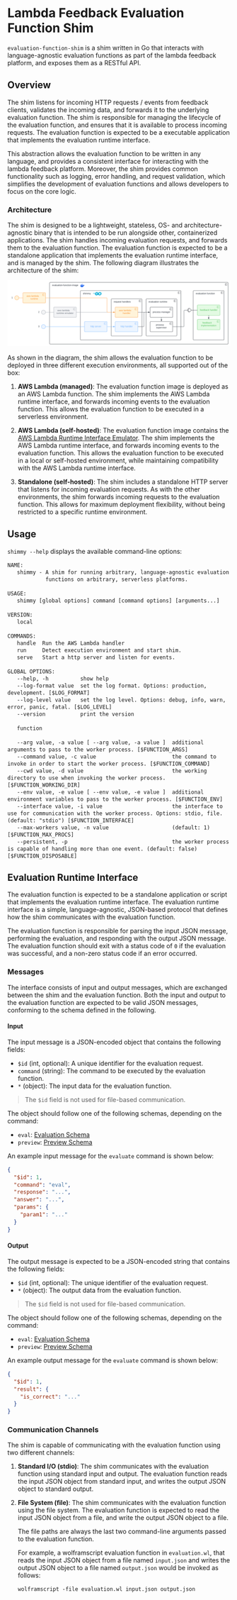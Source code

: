 # Lambda Feedback Evaluation Function Shim

`evaluation-function-shim` is a shim written in Go that interacts with language-agnostic evaluation functions as part of the lambda feedback platform, and exposes them as a RESTful API.

## Overview

The shim listens for incoming HTTP requests / events from feedback clients, validates the incoming data, and forwards it to the underlying evaluation function. The shim is responsible for managing the lifecycle of the evaluation function, and ensures that it is available to process incoming requests. The evaluation function is expected to be a executable application that implements the evaluation runtime interface.

This abstraction allows the evaluation function to be written in any language, and provides a consistent interface for interacting with the lambda feedback platform. Moreover, the shim provides common functionality such as logging, error handling, and request validation, which simplifies the development of evaluation functions and allows developers to focus on the core logic.

### Architecture

The shim is designed to be a lightweight, stateless, OS- and architecture-agnostic binary that is intended to be run alongside other, containerized applications. The shim handles incoming evaluation requests, and forwards them to the evaluation function. The evaluation function is expected to be a standalone application that implements the evaluation runtime interface, and is managed by the shim. The following diagram illustrates the architecture of the shim:

![Component Diagram](./docs/img/evaluation-function-shim-component-diagram.svg)

As shown in the diagram, the shim allows the evaluation function to be deployed in three different execution environments, all supported out of the box:

1. **AWS Lambda (managed)**: The evaluation function image is deployed as an AWS Lambda function. The shim implements the AWS Lambda runtime interface, and forwards incoming events to the evaluation function. This allows the evaluation function to be executed in a serverless environment.

2. **AWS Lambda (self-hosted)**: The evaluation function image contains the [AWS Lambda Runtime Interface Emulator](https://github.com/aws/aws-lambda-runtime-interface-emulator). The shim implements the AWS Lambda runtime interface, and forwards incoming events to the evaluation function. This allows the evaluation function to be executed in a local or self-hosted environment, while maintaining compatibility with the AWS Lambda runtime interface.

3. **Standalone (self-hosted)**: The shim includes a standalone HTTP server that listens for incoming evaluation requests. As with the other environments, the shim forwards incoming requests to the evaluation function. This allows for maximum deployment flexibility, without being restricted to a specific runtime environment.

## Usage

`shimmy --help` displays the available command-line options:

```shell
NAME:
   shimmy - A shim for running arbitrary, language-agnostic evaluation
            functions on arbitrary, serverless platforms.

USAGE:
   shimmy [global options] command [command options] [arguments...]

VERSION:
   local

COMMANDS:
   handle  Run the AWS Lambda handler
   run     Detect execution environment and start shim.
   serve   Start a http server and listen for events.

GLOBAL OPTIONS:
   --help, -h          show help
   --log-format value  set the log format. Options: production, development. [$LOG_FORMAT]
   --log-level value   set the log level. Options: debug, info, warn, error, panic, fatal. [$LOG_LEVEL]
   --version           print the version

   function

   --arg value, -a value [ --arg value, -a value ]  additional arguments to pass to the worker process. [$FUNCTION_ARGS]
   --command value, -c value                        the command to invoke in order to start the worker process. [$FUNCTION_COMMAND]
   --cwd value, -d value                            the working directory to use when invoking the worker process. [$FUNCTION_WORKING_DIR]
   --env value, -e value [ --env value, -e value ]  additional environment variables to pass to the worker process. [$FUNCTION_ENV]
   --interface value, -i value                      the interface to use for communication with the worker process. Options: stdio, file. (default: "stdio") [$FUNCTION_INTERFACE]
   --max-workers value, -n value                    (default: 1) [$FUNCTION_MAX_PROCS]
   --persistent, -p                                 the worker process is capable of handling more than one event. (default: false) [$FUNCTION_DISPOSABLE]
```

## Evaluation Runtime Interface

The evaluation function is expected to be a standalone application or script that implements the evaluation runtime interface. The evaluation runtime interface is a simple, language-agnostic, JSON-based protocol that defines how the shim communicates with the evaluation function.

The evaluation function is responsible for parsing the input JSON message, performing the evaluation, and responding with the output JSON message. The evaluation function should exit with a status code of `0` if the evaluation was successful, and a non-zero status code if an error occurred.

### Messages

The interface consists of input and output messages, which are exchanged between the shim and the evaluation function. Both the input and output to the evaluation function are expected to be valid JSON messages, conforming to the schema defined in the following.

#### Input

The input message is a JSON-encoded object that contains the following fields:

- `$id` (int, optional): A unique identifier for the evaluation request.
- `command` (string): The command to be executed by the evaluation function.
- `*` (object): The input data for the evaluation function.

> The `$id` field is not used for file-based communication.

The object should follow one of the following schemas, depending on the command:

- `eval`: [Evaluation Schema](./runtime/schema/request-eval.json)
- `preview`: [Preview Schema](./runtime/schema/request-preview.json)

An example input message for the `evaluate` command is shown below:

```json
{
  "$id": 1,
  "command": "eval",
  "response": "...",
  "answer": "...",
  "params": {
    "param1": "..."
  }
}
```

#### Output

The output message is expected to be a JSON-encoded string that contains the following fields:

- `$id` (int, optional): The unique identifier of the evaluation request.
- `*` (object): The output data from the evaluation function.

> The `$id` field is not used for file-based communication.

The object should follow one of the following schemas, depending on the command:

- `eval`: [Evaluation Schema](./runtime/schema/response-eval.json)
- `preview`: [Preview Schema](./runtime/schema/response-preview.json)

An example output message for the `evaluate` command is shown below:

```json
{
  "$id": 1,
  "result": {
    "is_correct": "..."
  }
}
```

### Communication Channels

The shim is capable of communicating with the evaluation function using two different channels:

1. **Standard I/O (stdio)**: The shim communicates with the evaluation function using standard input and output. The evaluation function reads the input JSON object from standard input, and writes the output JSON object to standard output.

2. **File System (file)**: The shim communicates with the evaluation function using the file system. The evaluation function is expected to read the input JSON object from a file, and write the output JSON object to a file.

   The file paths are always the last two command-line arguments passed to the evaluation function.

   For example, a wolframscript evaluation function in `evaluation.wl`, that reads the input JSON object from a file named `input.json` and writes the output JSON object to a file named `output.json` would be invoked as follows:

   ```shell
   wolframscript -file evaluation.wl input.json output.json
   ```

